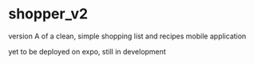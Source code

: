 # shopper_v2

version A of a clean, simple shopping list and recipes mobile application

yet to be deployed on expo, still in development
